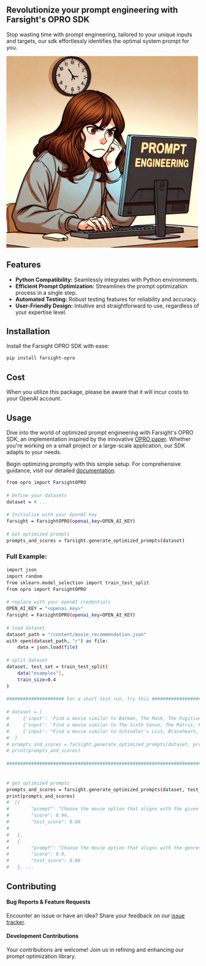 
## Revolutionize your prompt engineering with Farsight's OPRO SDK   
Stop wasting time with prompt engineering, tailored to your unique inputs and targets, our sdk effortlessly identifies the optimal system prompt for you.
 
<img src="images/readme_cartoon.png" alt="cartoon" width="500"/>




## Features

- **Python Compatibility:** Seamlessly integrates with Python environments.
- **Efficient Prompt Optimization:** Streamlines the prompt optimization process in a single step.
- **Automated Testing:** Robust testing features for reliability and accuracy.
- **User-Friendly Design:** Intuitive and straightforward to use, regardless of your expertise level.

## Installation

Install the Farsight OPRO SDK with ease:

```bash
pip install farsight-opro
```

## Cost
When you utilize this package, please be aware that it will incur costs to your OpenAI account.

## Usage

Dive into the world of optimized prompt engineering with Farsight's OPRO SDK, an implementation inspired by the innovative [OPRO paper](https://arxiv.org/abs/2309.03409). Whether you're working on a small project or a large-scale application, our SDK adapts to your needs.

Begin optimizing promptly with this simple setup. For comprehensive guidance, visit our detailed [documentation](https://api.farsight-ai.com/farsight-opro/).

```bash
from opro import FarsightOPRO

# Define your datasets
dataset = # ...

# Initialize with your OpenAI key
farsight = FarsightOPRO(openai_key=OPEN_AI_KEY)

# Get optimized prompts
prompts_and_scores = farsight.generate_optimized_prompts(dataset)
```

### Full Example:

```bash
import json
import random
from sklearn.model_selection import train_test_split
from opro import FarsightOPRO

# replace with your openAI credentials
OPEN_AI_KEY = "<openai_key>"
farsight = FarsightOPRO(openai_key=OPEN_AI_KEY)

# load dataset
dataset_path = "/content/movie_recommendation.json"
with open(dataset_path, "r") as file:
    data = json.load(file)

# split dataset
dataset, test_set = train_test_split(
    data["examples"],
    train_size=0.4
)

##################### For a short test run, try this #####################

# dataset = [
#     {'input': 'Find a movie similar to Batman, The Mask, The Fugitive, Pretty Woman:\nOptions:\n(A) The Front Page\n(B) Maelstrom\n(C) The Lion King\n(D) Lamerica','target': '(C)'},
#     {'input': 'Find a movie similar to The Sixth Sense, The Matrix, Forrest Gump, The Shawshank Redemption:\nOptions:\n(A) Street Fighter II The Animated Movie\n(B) The Sheltering Sky\n(C) The Boy Who Could Fly\n(D) Terminator 2 Judgment Day', 'target': '(D)'},
#     {'input': "Find a movie similar to Schindler's List, Braveheart, The Silence of the Lambs, Tombstone:\nOptions:\n(A) Orlando\n(B) Guilty of Romance\n(C) Forrest Gump\n(D) All the Real Girls", 'target': '(C)'},
#  ]
# prompts_and_scores = farsight.generate_optimized_prompts(dataset, prompts_generated_per_iteration=2, num_iterations=3)
# print(prompts_and_scores)

########################################################################


# get optimized prompts
prompts_and_scores = farsight.generate_optimized_prompts(dataset, test_set)
print(prompts_and_scores) 
#  [{
#        "prompt": "Choose the movie option that aligns with the given movies' genres, popularity, critical acclaim, and overall quality to provide the most accurate and comprehensive recommendation."
#        "score": 0.94,
#        "test_score": 0.88
#
#   },
#   {
#        "prompt": "Choose the movie option that aligns with the genres, themes, popularity, critical acclaim, and overall quality of the given movies to provide the most accurate and comprehensive recommendation."
#        "score": 0.9,
#        "test_score": 0.86
#   }, ...
```

## Contributing

#### Bug Reports & Feature Requests

Encounter an issue or have an idea? Share your feedback on our [issue tracker](https://github.com/farsight-ai/farsight-opro/issues).

#### Development Contributions

Your contributions are welcome! Join us in refining and enhancing our prompt optimization library.
